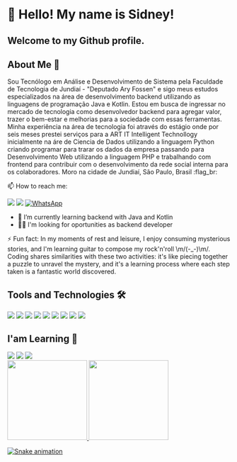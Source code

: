 # 👋 Hello! My name is Sidney!
## Welcome to my Github profile.

## About Me :bust_in_silhouette:
  Sou Tecnólogo em Análise e Desenvolvimento de Sistema pela Faculdade de Tecnologia de Jundiaí - "Deputado Ary Fossen" e sigo meus estudos especializados na área de desenvolvimento backend utilizando as linguagens de programação Java e Kotlin.
  Estou em busca de ingressar no mercado de tecnologia como desenvolvedor backend para agregar valor, trazer o bem-estar e melhorias para a sociedade com essas ferramentas.
  Minha experiência na área de tecnologia foi através do estágio onde por seis meses prestei serviços para a ART IT Intelligent Technollogy inicialmente na áre de Ciencia de Dados utilizando a linguagem Python criando programar para trarar os dados da empresa passando para Desenvolvimento Web utilizando a linguagem PHP e trabalhando com frontend para contribuir com o desenvolvimento da rede social interna para os colaboradores.
  Moro na cidade de Jundiaí, São Paulo, Brasil :flag_br:

📫 How to reach me:
<div>
<a href="https://www.linkedin.com/in/sidneysperandio" target="_blank"><img loading="lazy" src="https://img.shields.io/badge/-LinkedIn-%230077B5?style=for-the-badge&logo=linkedin&logoColor=white" target="_blank"></a>   
<a href = "mailto:dev.ssperandio@gmail.com"><img loading="lazy" src="https://img.shields.io/badge/Gmail-D14836?style=for-the-badge&logo=gmail&logoColor=white" target="_blank"></a>
<a href="https://wa.me/5511975018322" target="_blank"><img loading="lazy" src="https://img.shields.io/badge/-WhatsApp-%2325D366?style=for-the-badge&logo=whatsapp&logoColor=white" alt="WhatsApp"></a>
</div>

- 🌱 I’m currently learning backend with Java and Kotlin
- 👨‍💻 I'm looking for oportunities as backend developer 

⚡ Fun fact: 
  In my moments of rest and leisure, I enjoy consuming mysterious stories, and I'm learning guitar to compose my rock'n'roll \m/(-_-)\m/. Coding shares similarities with these two activities: it's like piecing together a puzzle to unravel the mystery, and it's a learning process where each step taken is a fantastic world discovered.

## Tools and Technologies :hammer_and_wrench:

<img loading="lazy" src="https://cdn.jsdelivr.net/gh/devicons/devicon@latest/icons/git/git-original.svg" />
<img loading="lazy" src="https://cdn.jsdelivr.net/gh/devicons/devicon@latest/icons/github/github-original.svg" />
<img loading="lazy" src="https://cdn.jsdelivr.net/gh/devicons/devicon@latest/icons/html5/html5-original.svg" />
<img loading="lazy" src="https://cdn.jsdelivr.net/gh/devicons/devicon@latest/icons/css3/css3-original.svg" />
<img loading="lazy" src="https://cdn.jsdelivr.net/gh/devicons/devicon@latest/icons/python/python-original.svg" />
<img loading="lazy" src="https://cdn.jsdelivr.net/gh/devicons/devicon@latest/icons/java/java-original.svg" />
<img loading="lazy" src="https://cdn.jsdelivr.net/gh/devicons/devicon@latest/icons/kotlin/kotlin-original.svg" />
<img loading="lazy" src="https://cdn.jsdelivr.net/gh/devicons/devicon@latest/icons/azuresqldatabase/azuresqldatabase-original.svg" />
<img loading="lazy" src="https://cdn.jsdelivr.net/gh/devicons/devicon@latest/icons/spring/spring-original.svg" />

## I'am Learning :book:
<img loading="lazy" src="https://cdn.jsdelivr.net/gh/devicons/devicon@latest/icons/java/java-original.svg" />
<img loading="lazy" src="https://cdn.jsdelivr.net/gh/devicons/devicon@latest/icons/kotlin/kotlin-original.svg" />
<img loading="lazy" src="https://cdn.jsdelivr.net/gh/devicons/devicon@latest/icons/spring/spring-original.svg" />          

<div>
<a href="https://github.com/dev-ssperandio">
<img loading="lazy" height="180em" src="https://github-readme-stats.vercel.app/api/top-langs/?username=seu-usuário-aqui&layout=compact&langs_count=7&theme=dracula"/>
<img loading="lazy" height="180em" src="https://github-readme-stats.vercel.app/api?username=seu-usuário-aqui&show_icons=true&theme=dracula&include_all_commits=true&count_private=true"/>
</div>





![Snake animation](https://github.com/dev-ssperandio/dev-ssperandio/blob/output/github-contribution-grid-snake.svg)

<!--
**dev-ssperandio/dev-ssperandio** is a ✨ _special_ ✨ repository because its `README.md` (this file) appears on your GitHub profile.

Here are some ideas to get you started:

- 🔭 I’m currently working on ...
- 🌱 I’m currently learning ...
- 👯 I’m looking to collaborate on ...
- 🤔 I’m looking for help with ...
- 💬 Ask me about ...
- 📫 How to reach me: ...
- 😄 Pronouns: ...
- ⚡ Fun fact: ...
-->
